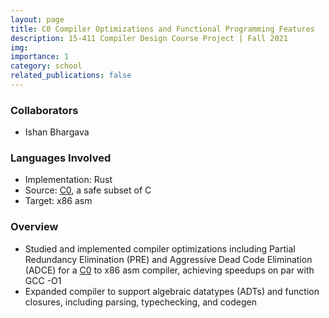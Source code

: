 ```yaml
---
layout: page
title: C0 Compiler Optimizations and Functional Programming Features
description: 15-411 Compiler Design Course Project | Fall 2021
img:
importance: 1
category: school
related_publications: false
---
```


### Collaborators
- Ishan Bhargava

### Languages Involved
- Implementation: Rust
- Source: [C0](https://c0.cs.cmu.edu/), a safe subset of C
- Target: x86 asm

### Overview
- Studied and implemented compiler optimizations including Partial Redundancy Elimination (PRE) and Aggressive Dead Code Elimination (ADCE) for a [C0](https://c0.cs.cmu.edu/) to x86 asm compiler, achieving speedups on par with GCC -O1
- Expanded compiler to support algebraic datatypes (ADTs) and function closures, including parsing, typechecking, and codegen

